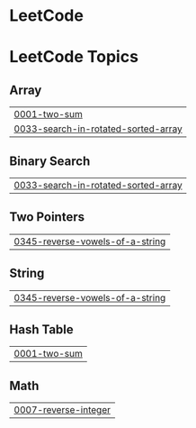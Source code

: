 # LeetCode
<!---LeetCode Topics Start-->
# LeetCode Topics
## Array
|  |
| ------- |
| [0001-two-sum](https://github.com/brijeshpal/LeetCode/tree/master/0001-two-sum) |
| [0033-search-in-rotated-sorted-array](https://github.com/brijeshpal/LeetCode/tree/master/0033-search-in-rotated-sorted-array) |
## Binary Search
|  |
| ------- |
| [0033-search-in-rotated-sorted-array](https://github.com/brijeshpal/LeetCode/tree/master/0033-search-in-rotated-sorted-array) |
## Two Pointers
|  |
| ------- |
| [0345-reverse-vowels-of-a-string](https://github.com/brijeshpal/LeetCode/tree/master/0345-reverse-vowels-of-a-string) |
## String
|  |
| ------- |
| [0345-reverse-vowels-of-a-string](https://github.com/brijeshpal/LeetCode/tree/master/0345-reverse-vowels-of-a-string) |
## Hash Table
|  |
| ------- |
| [0001-two-sum](https://github.com/brijeshpal/LeetCode/tree/master/0001-two-sum) |
## Math
|  |
| ------- |
| [0007-reverse-integer](https://github.com/brijeshpal/LeetCode/tree/master/0007-reverse-integer) |
<!---LeetCode Topics End-->